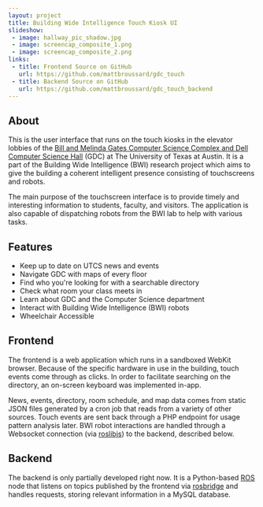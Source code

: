```yaml
---
layout: project
title: Building Wide Intelligence Touch Kiosk UI
slideshow:
 - image: hallway_pic_shadow.jpg
 - image: screencap_composite_1.png
 - image: screencap_composite_2.png
links:
 - title: Frontend Source on GitHub
   url: https://github.com/mattbroussard/gdc_touch
 - title: Backend Source on GitHub
   url: https://github.com/mattbroussard/gdc_touch_backend
---
```


## About

This is the user interface that runs on the touch kiosks in the elevator lobbies of the [Bill and Melinda Gates Computer Science Complex and Dell Computer Science Hall](http://www.cs.utexas.edu/about-us/new-building) (GDC) at The University of Texas at Austin. It is a part of the Building Wide Intelligence (BWI) research project which aims to give the building a coherent intelligent presence consisting of touchscreens and robots.

The main purpose of the touchscreen interface is to provide timely and interesting information to students, faculty, and visitors. The application is also capable of dispatching robots from the BWI lab to help with various tasks.

## Features

* Keep up to date on UTCS news and events
* Navigate GDC with maps of every floor
* Find who you're looking for with a searchable directory
* Check what room your class meets in
* Learn about GDC and the Computer Science department
* Interact with Building Wide Intelligence (BWI) robots
* Wheelchair Accessible

## Frontend

The frontend is a web application which runs in a sandboxed WebKit browser. Because of the specific hardware in use in the building, touch events come through as clicks. In order to facilitate searching on the directory, an on-screen keyboard was implemented in-app.

News, events, directory, room schedule, and map data comes from static JSON files generated by a cron job that reads from a variety of other sources. Touch events are sent back through a PHP endpoint for usage pattern analysis later. BWI robot interactions are handled through a Websocket connection (via [roslibjs](https://github.com/RobotWebTools/roslibjs)) to the backend, described below.

## Backend

The backend is only partially developed right now. It is a Python-based [ROS](http://www.ros.org/) node that listens on topics published by the frontend via [rosbridge](https://github.com/RobotWebTools/rosbridge_suite) and handles requests, storing relevant information in a MySQL database.